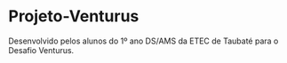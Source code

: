 # Projeto-Venturus
Desenvolvido pelos alunos do 1º ano DS/AMS da ETEC de Taubaté para o Desafio Venturus.
